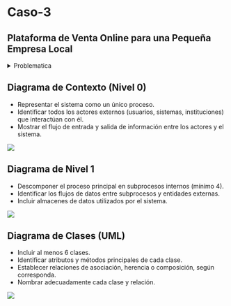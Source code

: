 # Caso-3

## Plataforma de Venta Online para una Pequeña Empresa Local


<details>

<summary>Problematica</summary>


Las pequeñas empresas locales se enfrentan a grandes retos al intentar competir en un mercado cada vez más digitalizado. Muchas de ellas tienen productos de calidad y un fuerte compromiso con su comunidad, pero carecen de una presencia efectiva en internet que les permita llegar a nuevos clientes, mostrar su catálogo de manera visual y atractiva, y facilitar procesos de compra y pago online. <br>
Depender únicamente de ventas presenciales o redes sociales para comercializar productos limita considerablemente el crecimiento de estas empresas, especialmente cuando compiten con negocios más grandes que ya han adoptado plataformas digitales. Sin un sitio web funcional, pierden oportunidades de venta, no pueden ofrecer opciones de envío o recogida programada, y carecen de herramientas para medir el impacto de sus promociones o entender mejor las preferencias de sus clientes.<br>
Además, la pandemia ha acelerado la transformación digital en todos los sectores, y hoy en día contar con una tienda virtual no es un lujo, sino una necesidad para sobrevivir y crecer en el mercado. Sin embargo, muchas microempresas no poseen el conocimiento técnico ni los recursos económicos para implementar soluciones complejas. Por eso, existe una gran oportunidad para desarrollar plataformas simples, económicas y fáciles de usar que permitan a estas empresas integrarse al ecosistema digital sin depender de terceros o de sistemas costosos.

</details>

## Diagrama de Contexto (Nivel 0)

* Representar el sistema como un único proceso.
* Identificar todos los actores externos (usuarios, sistemas, instituciones) que interactúan con él.
* Mostrar el flujo de entrada y salida de información entre los actores y el sistema.


![](https://lucid.app/publicSegments/view/2db093a8-bb14-499c-be82-3d407d716de5/image.png)


## Diagrama de Nivel 1

* Descomponer el proceso principal en subprocesos internos (mínimo 4).
* Identificar los flujos de datos entre subprocesos y entidades externas.
* Incluir almacenes de datos utilizados por el sistema.


![](https://lucid.app/publicSegments/view/9e8b70ef-e3b7-4e28-83b8-0f2e720b11d5/image.png)


## Diagrama de Clases (UML)

* Incluir al menos 6 clases.
* Identificar atributos y métodos principales de cada clase.
* Establecer relaciones de asociación, herencia o composición, según corresponda.
* Nombrar adecuadamente cada clase y relación.


![](https://lucid.app/publicSegments/view/461dbeff-d36c-4fc9-b065-07f712231bf9/image.png)

